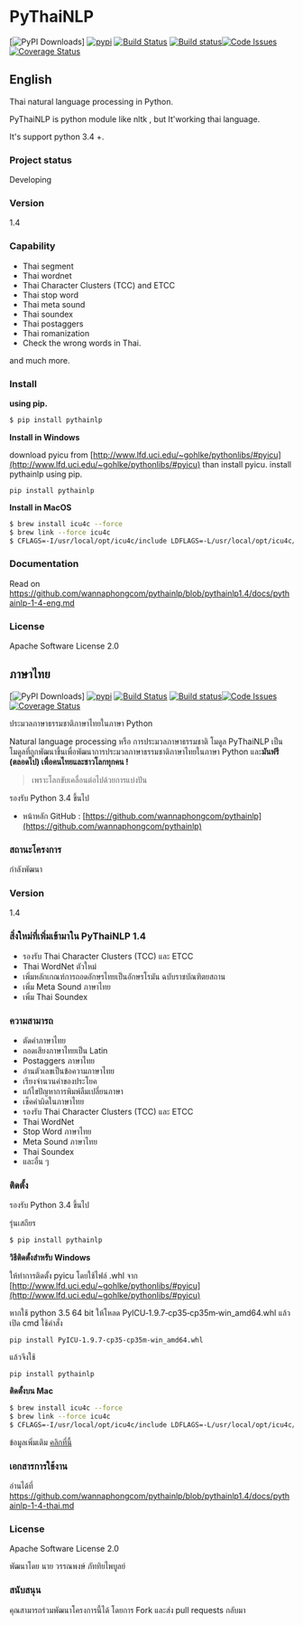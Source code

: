 # PyThaiNLP
[![PyPI Downloads](https://img.shields.io/pypi/dm/pythainlp.png)]
[![pypi](https://img.shields.io/pypi/v/pythainlp.svg)](https://pypi.python.org/pypi/pythainlp)
[![Build Status](https://travis-ci.org/wannaphongcom/pythainlp.svg?branch=develop)](https://travis-ci.org/wannaphongcom/pythainlp)
[![Build status](https://ci.appveyor.com/api/projects/status/uxerymgggp1uch0p?svg=true)](https://ci.appveyor.com/project/wannaphongcom/pythainlp)[![Code Issues](https://www.quantifiedcode.com/api/v1/project/7f699ed4cad24be18d0d24ebd60d7543/badge.svg)](https://www.quantifiedcode.com/app/project/7f699ed4cad24be18d0d24ebd60d7543)[![Coverage Status](https://coveralls.io/repos/github/wannaphongcom/pythainlp/badge.svg?branch=pythainlp1.4)](https://coveralls.io/github/wannaphongcom/pythainlp?branch=pythainlp1.4)

## English

Thai natural language processing in Python.

PyThaiNLP is python module like nltk , but It'working thai language.

It's support python 3.4 +.

### Project status

Developing

### Version

1.4

### Capability

- Thai segment
- Thai wordnet
- Thai Character Clusters (TCC) and ETCC
- Thai stop word
- Thai meta sound
- Thai soundex
- Thai postaggers
- Thai romanization
- Check the wrong words in Thai.

and much more.

### Install

**using pip.**

```sh
$ pip install pythainlp
```

**Install in  Windows**

download pyicu from [http://www.lfd.uci.edu/~gohlke/pythonlibs/#pyicu](http://www.lfd.uci.edu/~gohlke/pythonlibs/#pyicu) than install pyicu. install pythainlp using pip.

```
pip install pythainlp
```

**Install in MacOS**

```sh
$ brew install icu4c --force
$ brew link --force icu4c
$ CFLAGS=-I/usr/local/opt/icu4c/include LDFLAGS=-L/usr/local/opt/icu4c/lib pip install pythainlp
```

### Documentation

Read on https://github.com/wannaphongcom/pythainlp/blob/pythainlp1.4/docs/pythainlp-1-4-eng.md

### License

Apache Software License 2.0

## ภาษาไทย

[![PyPI Downloads](https://img.shields.io/pypi/dm/pythainlp.png)]
[![pypi](https://img.shields.io/pypi/v/pythainlp.svg)](https://pypi.python.org/pypi/pythainlp)
[![Build Status](https://travis-ci.org/wannaphongcom/pythainlp.svg?branch=develop)](https://travis-ci.org/wannaphongcom/pythainlp)
[![Build status](https://ci.appveyor.com/api/projects/status/uxerymgggp1uch0p?svg=true)](https://ci.appveyor.com/project/wannaphongcom/pythainlp)[![Code Issues](https://www.quantifiedcode.com/api/v1/project/7f699ed4cad24be18d0d24ebd60d7543/badge.svg)](https://www.quantifiedcode.com/app/project/7f699ed4cad24be18d0d24ebd60d7543)[![Coverage Status](https://coveralls.io/repos/github/wannaphongcom/pythainlp/badge.svg?branch=pythainlp1.4)](https://coveralls.io/github/wannaphongcom/pythainlp?branch=pythainlp1.4)

ประมวลภาษาธรรมชาติภาษาไทยในภาษา Python

Natural language processing หรือ การประมวลภาษาธรรมชาติ  โมดูล PyThaiNLP เป็นโมดูลที่ถูกพัฒนาขึ้นเพื่อพัฒนาการประมวลภาษาธรรมชาติภาษาไทยในภาษา Python และ**มันฟรี (ตลอดไป) เพื่อคนไทยและชาวโลกทุกคน !**

> เพราะโลกขับเคลื่อนต่อไปด้วยการแบ่งปัน

รองรับ Python 3.4 ขึ้นไป

  - หน้าหลัก GitHub :  [https://github.com/wannaphongcom/pythainlp](https://github.com/wannaphongcom/pythainlp)

### สถานะโครงการ

กำลังพัฒนา 

### Version
1.4

### สิ่งใหม่ที่เพิ่มเข้ามาใน PyThaiNLP 1.4

- รองรับ  Thai Character Clusters (TCC) และ ETCC
- Thai WordNet ตัวใหม่
- เพิ่มหลักเกณฑ์การถอดอักษรไทยเป็นอักษรโรมัน ฉบับราชบัณฑิตยสถาน
- เพิ่ม Meta Sound ภาษาไทย
- เพิ่ม Thai Soundex

### ความสามารถ
  - ตัดคำภาษาไทย
  - ถอดเสียงภาษาไทยเป็น Latin
  - Postaggers ภาษาไทย
  - อ่านตัวเลขเป็นข้อความภาษาไทย
  - เรียงจำนวนคำของประโยค
  - แก้ไขปัญหาการพิมพ์ลืมเปลี่ยนภาษา
  - เช็คคำผิดในภาษาไทย
  - รองรับ  Thai Character Clusters (TCC) และ ETCC
  - Thai WordNet
  - Stop Word ภาษาไทย
  - Meta Sound ภาษาไทย
  - Thai Soundex
  - และอื่น ๆ 

### ติดตั้ง

รองรับ Python 3.4 ขึ้นไป

รุ่นเสถียร

```sh
$ pip install pythainlp
```

**วิธีติดตั้งสำหรับ Windows**

ให้ทำการติดตั้ง pyicu โดยใช้ไฟล์ .whl จาก [http://www.lfd.uci.edu/~gohlke/pythonlibs/#pyicu](http://www.lfd.uci.edu/~gohlke/pythonlibs/#pyicu) 

หากใช้ python 3.5 64 bit ให้โหลด PyICU‑1.9.7‑cp35‑cp35m‑win_amd64.whl แล้วเปิด cmd ใช้คำสั่ง

```
pip install PyICU‑1.9.7‑cp35‑cp35m‑win_amd64.whl
```

แล้วจึงใช้ 

```
pip install pythainlp
```

**ติดตั้งบน Mac**

```sh
$ brew install icu4c --force
$ brew link --force icu4c
$ CFLAGS=-I/usr/local/opt/icu4c/include LDFLAGS=-L/usr/local/opt/icu4c/lib pip install pythainlp
```

ข้อมูลเพิ่มเติม [คลิกที่นี้](https://medium.com/data-science-cafe/install-polyglot-on-mac-3c90445abc1f#.rdfrorxjx)


### เอกสารการใช้งาน

อ่านได้ที่ https://github.com/wannaphongcom/pythainlp/blob/pythainlp1.4/docs/pythainlp-1-4-thai.md

### License

Apache Software License 2.0


พัฒนาโดย นาย วรรณพงษ์  ภัททิยไพบูลย์

### สนับสนุน

คุณสามารถร่วมพัฒนาโครงการนี้ได้ โดยการ Fork และส่ง pull requests กลับมา

